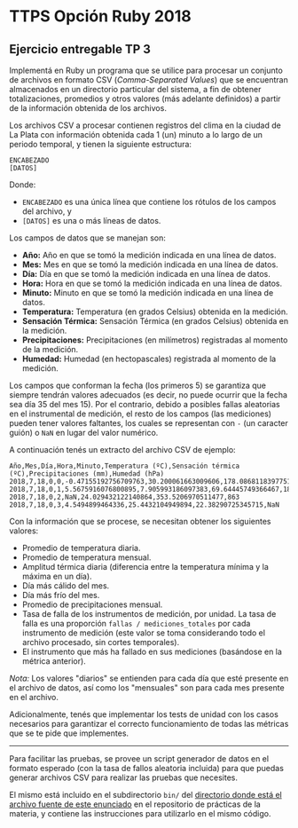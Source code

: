 # TTPS Opción Ruby 2018
## Ejercicio entregable TP 3

Implementá en Ruby un programa que se utilice para procesar un conjunto de archivos en formato CSV (_Comma-Separated Values_) que se encuentran almacenados en un directorio particular
del sistema, a fin de obtener totalizaciones, promedios y otros valores (más adelante definidos) a partir de la información obtenida de los archivos.

Los archivos CSV a procesar contienen registros del clima en la ciudad de La Plata con información obtenida cada 1 (un) minuto a lo largo de un periodo temporal, y tienen la siguiente estructura:

```
ENCABEZADO
[DATOS]
```

Donde:

* `ENCABEZADO` es una única línea que contiene los rótulos de los campos del archivo, y
* `[DATOS]` es una o más líneas de datos.

Los campos de datos que se manejan son:

* **Año:** Año en que se tomó la medición indicada en una línea de datos.
* **Mes:** Mes en que se tomó la medición indicada en una línea de datos.
* **Día:** Día en que se tomó la medición indicada en una línea de datos.
* **Hora:** Hora en que se tomó la medición indicada en una línea de datos.
* **Minuto:** Minuto en que se tomó la medición indicada en una línea de datos.
* **Temperatura:** Temperatura (en grados Celsius) obtenida en la medición.
* **Sensación Térmica:** Sensación Térmica (en grados Celsius) obtenida en la medición.
* **Precipitaciones:** Precipitaciones (en milímetros) registradas al momento de la medición.
* **Humedad:** Humedad (en hectopascales) registrada al momento de la medición.

Los campos que conforman la fecha (los primeros 5) se garantiza que siempre tendrán valores adecuados (es decir, no puede ocurrir que la fecha sea día 35 del mes 15). Por el contrario, debido a posibles fallas aleatorias en el instrumental de medición, el resto de los campos (las mediciones) pueden tener valores faltantes, los cuales se representan con `-` (un caracter guión) o `NaN` en lugar del valor numérico.

A continuación tenés un extracto del archivo CSV de ejemplo:

```csv
Año,Mes,Día,Hora,Minuto,Temperatura (ºC),Sensación térmica (ºC),Precipitaciones (mm),Humedad (hPa)
2018,7,18,0,0,-0.47155192756709763,30.200061663009606,178.08681183977515,-
2018,7,18,0,1,5.5675916076800895,7.905993186097383,69.64445749366467,18
2018,7,18,0,2,NaN,24.029432122140864,353.5206970511477,863
2018,7,18,0,3,4.5494899464336,25.4432104949894,22.38290725345715,NaN
```

Con la información que se procese, se necesitan obtener los siguientes valores:

* Promedio de temperatura diaria.
* Promedio de temperatura mensual.
* Amplitud térmica diaria (diferencia entre la temperatura mínima y la máxima en un día).
* Día más cálido del mes.
* Día más frío del mes.
* Promedio de precipitaciones mensual.
* Tasa de falla de los instrumentos de medición, por unidad. La tasa de falla es una proporción `fallas / mediciones_totales` por cada instrumento de medición (este valor se toma considerando todo el archivo procesado, sin cortes temporales).
* El instrumento que más ha fallado en sus mediciones (basándose en la métrica anterior).

_Nota:_ Los valores "diarios" se entienden para cada día que esté presente en el archivo de datos, así como los "mensuales" son para cada mes presente en el archivo.

Adicionalmente, tenés que implementar los tests de unidad con los casos necesarios para garantizar el correcto funcionamiento de todas las métricas que se te pide que implementes.

- - -

Para facilitar las pruebas, se provee un script generador de datos en el formato esperado (con la tasa de fallos aleatoria incluida) para que puedas generar archivos CSV para realizar las pruebas que necesites.

El mismo está incluido en el subdirectorio `bin/` del [directorio donde está el archivo fuente de este enunciado](https://github.com/TTPS-ruby/practicas-ruby-ttps/tree/master/evaluaciones/2018/03) en el repositorio de prácticas de la materia, y contiene las instrucciones para utilizarlo en el mismo código.